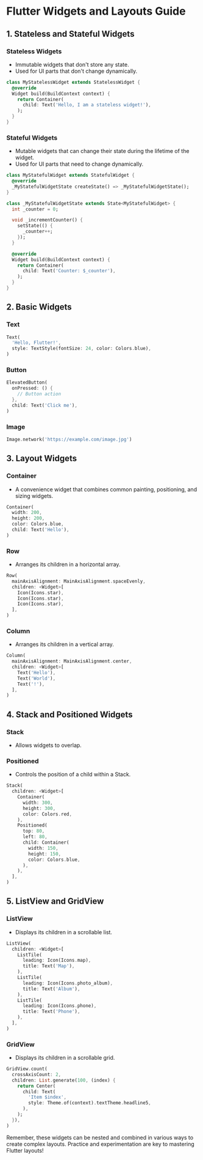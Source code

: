 # Flutter Widgets and Layouts Guide

## 1. Stateless and Stateful Widgets

### Stateless Widgets
- Immutable widgets that don't store any state.
- Used for UI parts that don't change dynamically.

```dart
class MyStatelessWidget extends StatelessWidget {
  @override
  Widget build(BuildContext context) {
    return Container(
      child: Text('Hello, I am a stateless widget!'),
    );
  }
}
```

### Stateful Widgets
- Mutable widgets that can change their state during the lifetime of the widget.
- Used for UI parts that need to change dynamically.

```dart
class MyStatefulWidget extends StatefulWidget {
  @override
  _MyStatefulWidgetState createState() => _MyStatefulWidgetState();
}

class _MyStatefulWidgetState extends State<MyStatefulWidget> {
  int _counter = 0;

  void _incrementCounter() {
    setState(() {
      _counter++;
    });
  }

  @override
  Widget build(BuildContext context) {
    return Container(
      child: Text('Counter: $_counter'),
    );
  }
}
```

## 2. Basic Widgets

### Text
```dart
Text(
  'Hello, Flutter!',
  style: TextStyle(fontSize: 24, color: Colors.blue),
)
```

### Button
```dart
ElevatedButton(
  onPressed: () {
    // Button action
  },
  child: Text('Click me'),
)
```

### Image
```dart
Image.network('https://example.com/image.jpg')
```

## 3. Layout Widgets

### Container
- A convenience widget that combines common painting, positioning, and sizing widgets.

```dart
Container(
  width: 200,
  height: 200,
  color: Colors.blue,
  child: Text('Hello'),
)
```

### Row
- Arranges its children in a horizontal array.

```dart
Row(
  mainAxisAlignment: MainAxisAlignment.spaceEvenly,
  children: <Widget>[
    Icon(Icons.star),
    Icon(Icons.star),
    Icon(Icons.star),
  ],
)
```

### Column
- Arranges its children in a vertical array.

```dart
Column(
  mainAxisAlignment: MainAxisAlignment.center,
  children: <Widget>[
    Text('Hello'),
    Text('World'),
    Text('!'),
  ],
)
```

## 4. Stack and Positioned Widgets

### Stack
- Allows widgets to overlap.

### Positioned
- Controls the position of a child within a Stack.

```dart
Stack(
  children: <Widget>[
    Container(
      width: 300,
      height: 300,
      color: Colors.red,
    ),
    Positioned(
      top: 80,
      left: 80,
      child: Container(
        width: 150,
        height: 150,
        color: Colors.blue,
      ),
    ),
  ],
)
```

## 5. ListView and GridView

### ListView
- Displays its children in a scrollable list.

```dart
ListView(
  children: <Widget>[
    ListTile(
      leading: Icon(Icons.map),
      title: Text('Map'),
    ),
    ListTile(
      leading: Icon(Icons.photo_album),
      title: Text('Album'),
    ),
    ListTile(
      leading: Icon(Icons.phone),
      title: Text('Phone'),
    ),
  ],
)
```

### GridView
- Displays its children in a scrollable grid.

```dart
GridView.count(
  crossAxisCount: 2,
  children: List.generate(100, (index) {
    return Center(
      child: Text(
        'Item $index',
        style: Theme.of(context).textTheme.headline5,
      ),
    );
  }),
)
```

Remember, these widgets can be nested and combined in various ways to create complex layouts. Practice and experimentation are key to mastering Flutter layouts!

